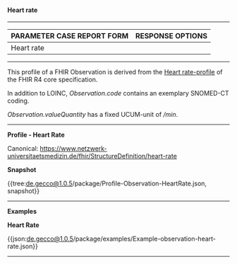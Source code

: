 #### Heart rate

---

| PARAMETER CASE REPORT FORM | RESPONSE OPTIONS |
|--------------|-----------|
| Heart rate |  | 

---

This profile of a FHIR Observation is derived from the [Heart rate-profile](http://hl7.org/fhir/observation-heartrate.html) of the FHIR R4 core specification.

In addition to LOINC, *Observation.code* contains an exemplary SNOMED-CT coding.

*Observation.valueQuantity* has a fixed UCUM-unit of */min*.

---

**Profile - Heart Rate**

Canonical: https://www.netzwerk-universitaetsmedizin.de/fhir/StructureDefinition/heart-rate

**Snapshot**

{{tree:de.gecco@1.0.5/package/Profile-Observation-HeartRate.json, snapshot}}

---

**Examples**

**Heart Rate**

{{json:de.gecco@1.0.5/package/examples/Example-observation-heart-rate.json}} 

---